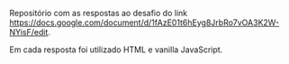 Repositório com as respostas ao desafio do link https://docs.google.com/document/d/1fAzE01t6hEyg8JrbRo7vOA3K2W-NYisF/edit.

Em cada resposta foi utilizado HTML e vanilla JavaScript.


